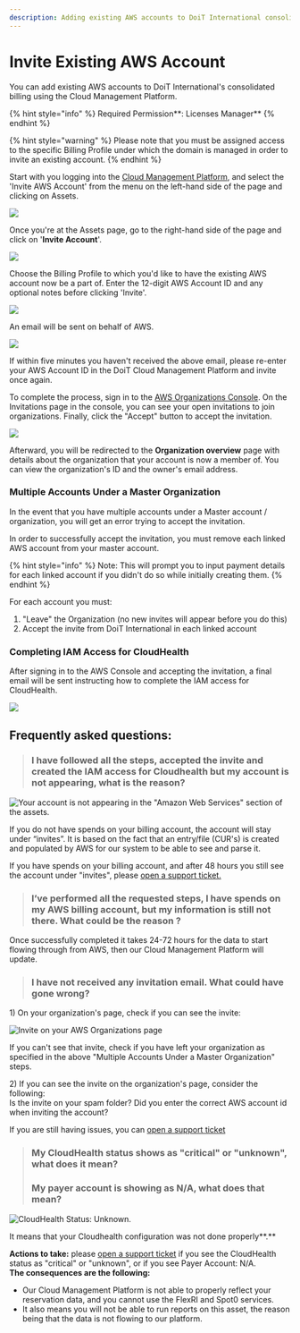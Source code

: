 ```yaml
---
description: Adding existing AWS accounts to DoiT International consolidated billing
---
```


# Invite Existing AWS Account

You can add existing AWS accounts to DoiT International's consolidated billing using the Cloud Management Platform.

{% hint style="info" %}
Required Permission**: Licenses Manager**
{% endhint %}

{% hint style="warning" %}
Please note that you must be assigned access to the specific Billing Profile under which the domain is managed in order to invite an existing account.
{% endhint %}

Start with you logging into the [Cloud Management Platform](https://app.doit-intl.com), and select the 'Invite AWS Account' from the menu on the left-hand side of the page and clicking on Assets.

![](../.gitbook/assets/assets-icon-1-%20%284%29%20%285%29%20%281%29.png)

Once you're at the Assets page, go to the right-hand side of the page and click on '**Invite Account**'.

![](../.gitbook/assets/aws-invite-tab.png)

Choose the Billing Profile to which you'd like to have the existing AWS account now be a part of. Enter the 12-digit AWS Account ID and any optional notes before clicking 'Invite'.

![](../.gitbook/assets/aws-id.png)

An email will be sent on behalf of AWS.

![](../.gitbook/assets/invite-aws.png)

If within five minutes you haven't received the above email, please re-enter your AWS Account ID in the DoiT Cloud Management Platform and invite once again. 

To complete the process, sign in to the [AWS Organizations Console](https://console.aws.amazon.com/organizations/). On the Invitations page in the console, you can see your open invitations to join organizations. Finally, click the "Accept" button to accept the invitation.

![](../.gitbook/assets/cint_aws_invitation3.png)

Afterward, you will be redirected to the **Organization overview** page with details about the organization that your account is now a member of. You can view the organization's ID and the owner's email address.

### Multiple Accounts Under a Master Organization

In the event that you have multiple accounts under a Master account / organization, you will get an error trying to accept the invitation.

In order to successfully accept the invitation, you must remove each linked AWS account from your master account.

{% hint style="info" %}
Note: This will prompt you to input payment details for each linked account if you didn't do so while initially creating them.
{% endhint %}

For each account you must:

1. "Leave" the Organization \(no new invites will appear before you do this\)
2. Accept the invite from DoiT International in each linked account

### Completing IAM Access for CloudHealth

After signing in to the AWS Console and accepting the invitation, a final email will be sent instructing how to complete the IAM access for CloudHealth.

![](../.gitbook/assets/iam-last-steps.png)

## Frequently asked questions: 

> ### **I have followed all the steps, accepted the invite and created the IAM access for Cloudhealth but my account is not appearing, what is the reason?**

![Your account is not appearing in the &quot;Amazon Web Services&quot; section of the assets.](../.gitbook/assets/image%20%2875%29.png)

If you do not have spends on your billing account, the account  will stay under “invites”. It is based on the fact that an entry/file \(CUR's\) is created and populated by AWS for our system to be able to see and parse it.

If you have spends on your billing account, and after 48 hours you still see the account under "invites", please [open a support ticket.](https://help.doit-intl.com/tickets/open-a-new-support-request) 



> ### **I’ve performed all the requested steps, I have spends on my AWS billing account, but my information is still not there. What could be the reason ?**

Once successfully completed it takes 24-72 hours for the data to start flowing through from AWS, then our Cloud Management Platform will update. 



> ### **I have not received any invitation email. What could have gone wrong?**

1\) On your organization's page, check if you can see the invite: 

![Invite on your AWS Organizations page ](../.gitbook/assets/image%20%2872%29.png)

If you can't see that invite, check if you have left your organization as specified in the above "Multiple Accounts Under a Master Organization" steps. 

2\) If you can see the invite on the organization's page, consider the following:  
Is the invite on your spam folder? Did you enter the correct AWS account id when inviting the account? 

If you are still having issues, you can [open a support ticket](https://hello.doit-intl.com/support)



> ### **My CloudHealth status shows as "critical" or "unknown", what does it mean?** 
>
> ### **My payer account is showing as N/A, what does that mean?**

![CloudHealth Status: Unknown.](../.gitbook/assets/image%20%2873%29.png)

  
It means that your Cloudhealth configuration was not done properly**.**

**Actions to take:** please [open a support ticket](https://hello.doit-intl.com/support) if you see the  CloudHealth status as "critical" or "unknown", or if you see Payer Account: N/A.  
**The consequences are the following:** 

* Our Cloud Management Platform is not able to properly reflect your reservation data, and you cannot use the FlexRI and Spot0 services. 
* It also means you will not be able to run reports on this asset, the reason being that the data is not flowing to our platform. 

